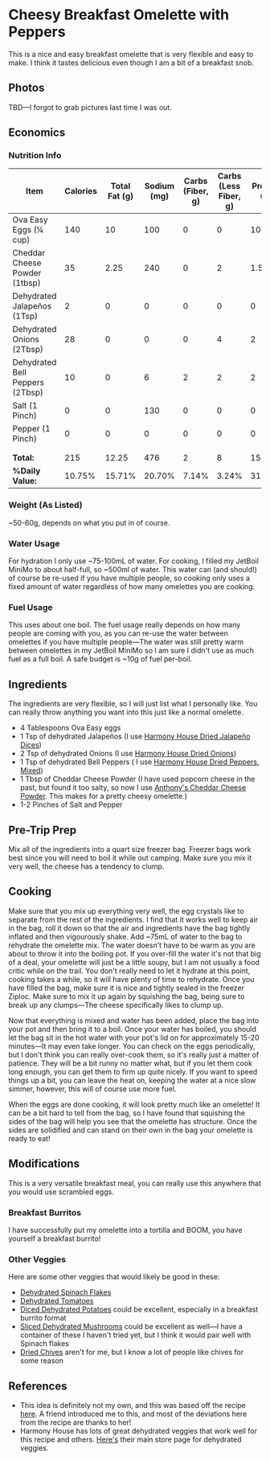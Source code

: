 # Cheesy Breakfast Omelette with Peppers

This is a nice and easy breakfast omelette that is very flexible and easy to make. I think it tastes delicious even though I am a bit of a breakfast snob.

## Photos

TBD—I forgot to grab pictures last time I was out.

## Economics

### Nutrition Info

| Item                            | Calories | Total Fat (g) | Sodium (mg) | Carbs (Fiber, g) | Carbs (Less Fiber, g) | Protein (g) |
|---------------------------------|----------|---------------|-------------|------------------|-----------------------|-------------|
| Ova Easy Eggs (¼ cup)           | 140      | 10            | 100         | 0                | 0                     | 10          |
| Cheddar Cheese Powder (1tbsp)   | 35       | 2.25          | 240         | 0                | 2                     | 1.5         |
| Dehydrated Jalapeños (1Tsp)     | 2        | 0             | 0           | 0                | 0                     | 0           |
| Dehydrated Onions (2Tbsp)       | 28       | 0             | 0           | 0                | 4                     | 2           |
| Dehydrated Bell Peppers (2Tbsp) | 10       | 0             | 6           | 2                | 2                     | 2           |
| Salt (1 Pinch)                  | 0        | 0             | 130         | 0                | 0                     | 0           |
| Pepper (1 Pinch)                | 0        | 0             | 0           | 0                | 0                     | 0           |
|                                 |          |               |             |                  |                       |             |
|                                 |          |               |             |                  |                       |             |
| **Total:**                      | 215      | 12.25         | 476         | 2                | 8                     | 15.5        |
| **%Daily Value:**               | 10.75%   | 15.71%        | 20.70%      | 7.14%            | 3.24%                 | 31.00%      |

### Weight (As Listed)

~50-60g, depends on what you put in of course.

### Water Usage

For hydration I only use ~75-100mL of water. For cooking, I filled my JetBoil MiniMo to about half-full, so ~500ml of water. This water can (and should!) of course be re-used if you have multiple people, so cooking only uses a fixed amount of water regardless of how many omelettes you are cooking.

### Fuel Usage

This uses about one boil. The fuel usage really depends on how many people are coming with you, as you can re-use the water between omelettes if you have multiple people—The water was still pretty warm between omelettes in my JetBoil MiniMo so I am sure I didn't use as much fuel as a full boil. A safe budget is ~10g of fuel per-boil.

## Ingredients

The ingredients are very flexible, so I will just list what I personally like. You can really throw anything you want into this just like a normal omelette.

* 4 Tablespoons Ova Easy eggs
* 1 Tsp of dehydrated Jalapeños (I use [Harmony House Dried Jalapeño Dices](https://www.harmonyhousefoods.com/Dried-Jalapeno-Dices-6-oz_p_1732.html))
* 2 Tsp of dehydrated Onions (I use [Harmony House Dried Onions](https://www.harmonyhousefoods.com/Dried-Onions-14-oz_p_1746.html))
* 1 Tsp of dehydrated Bell Peppers ( I use [Harmony House Dried Peppers, Mixed](https://www.harmonyhousefoods.com/Dried-Peppers-Mixed-10-oz_p_1756.html))
* 1 Tbsp of Cheddar Cheese Powder (I have used popcorn cheese in the past, but found it too salty, so now I use [Anthony's Cheddar Cheese Powder](https://www.anthonysgoods.com/products/anthonys-premium-cheddar-cheese-powder-gluten-free-no-artificial-colors?variant=3765643542558). This makes for a pretty cheesy omelette.)
* 1-2 Pinches of Salt and Pepper

## Pre-Trip Prep

Mix all of the ingredients into a quart size freezer bag. Freezer bags work best since you will need to boil it while out camping. Make sure you mix it very well, the cheese has a tendency to clump.

## Cooking

Make sure that you mix up everything very well, the egg crystals like to separate from the rest of the ingredients. I find that it works well to keep air in the bag, roll it down so that the air and ingredients have the bag tightly inflated and then vigourously shake. Add ~75mL of water to the bag to rehydrate the omelette mix. The water doesn't have to be warm as you are about to throw it into the boiling pot. If you over-fill the water it's not that big of a deal, your omelette will just be a little soupy, but I am not usually a food critic while on the trail. You don't really need to let it hydrate at this point, cooking takes a while, so it will have plenty of time to rehydrate. Once you have filled the bag, make sure it is nice and tightly sealed in the freezer Ziploc. Make sure to mix it up again by squishing the bag, being sure to break up any clumps—The cheese specifically likes to clump up.

Now that everything is mixed and water has been added, place the bag into your pot and then bring it to a boil. Once your water has boiled, you should let the bag sit in the hot water with your pot's lid on for approximately 15-20 minutes—It may even take longer. You can check on the eggs periodically, but I don't think you can really over-cook them, so it's really just a matter of patience. They will be a bit runny no matter what, but if you let them cook long enough, you can get them to firm up quite nicely. If you want to speed things up a bit, you can leave the heat on, keeping the water at a nice slow simmer, however, this will of course use more fuel.

When the eggs are done cooking, it will look pretty much like an omelette! It can be a bit hard to tell from the bag, so I have found that squishing the sides of the bag will help you see that the omelette has structure. Once the sides are solidified and can stand on their own in the bag your omelette is ready to eat!

## Modifications

This is a very versatile breakfast meal, you can really use this anywhere that you would use scrambled eggs.

### Breakfast Burritos

I have successfully put my omelette into a tortilla and BOOM, you have yourself a breakfast burrito!

### Other Veggies

Here are some other veggies that would likely be good in these:

* [Dehydrated Spinach Flakes](https://www.harmonyhousefoods.com/Dried-Spinach-Flakes-4-oz_p_1768.html)
* [Dehydrated Tomatoes](https://www.harmonyhousefoods.com/Tomatoes_c_25.html)
* [Diced Dehydrated Potatoes](https://www.harmonyhousefoods.com/Potatoes_c_22.html) could be excellent, especially in a breakfast burrito format
* [Sliced Dehydrated Mushrooms](https://www.harmonyhousefoods.com/Mushrooms_c_18.html) could be excellent as well—I have a container of these I haven't tried yet, but I think it would pair well with Spinach flakes
* [Dried Chives](https://www.harmonyhousefoods.com/Chives_c_71.html) aren't for me, but I know a lot of people like chives for some reason

## References

* This idea is definitely not my own, and this was based off the recipe [here](https://www.trail.recipes/recipes/steamed-spinach-omelette/). A friend introduced me to this, and most of the deviations here from the recipe are thanks to her!
* Harmony House has lots of great dehydrated veggies that work well for this recipe and others. [Here's](https://www.harmonyhousefoods.com/Dried-Vegetables_c_1.html) their main store page for dehydrated veggies.
